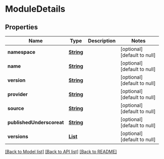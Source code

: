 # ModuleDetails
## Properties

Name | Type | Description | Notes
------------ | ------------- | ------------- | -------------
**namespace** | [**String**](string.md) |  | [optional] [default to null]
**name** | [**String**](string.md) |  | [optional] [default to null]
**version** | [**String**](string.md) |  | [optional] [default to null]
**provider** | [**String**](string.md) |  | [optional] [default to null]
**source** | [**String**](string.md) |  | [optional] [default to null]
**publishedUnderscoreat** | [**String**](string.md) |  | [optional] [default to null]
**versions** | [**List**](string.md) |  | [optional] [default to null]

[[Back to Model list]](../README.md#documentation-for-models) [[Back to API list]](../README.md#documentation-for-api-endpoints) [[Back to README]](../README.md)

